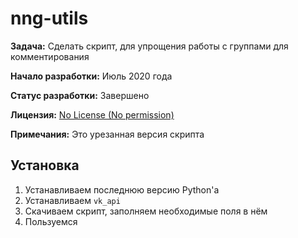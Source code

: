 # nng-utils

**Задача:** Сделать скрипт, для упрощения работы с группами для комментирования

**Начало разработки:** Июль 2020 года

**Статус разработки:** Завершено

**Лицензия:** [No License (No permission)](https://choosealicense.com/no-permission/)

**Примечания:** Это урезанная версия скрипта

## Установка

1. Устанавливаем последнюю версию Python'a
2. Устанавливаем `vk_api`
3. Скачиваем скрипт, заполняем необходимые поля в нём
4. Пользуемся